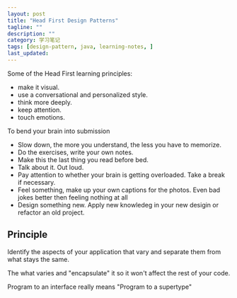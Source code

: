 ```yaml
---
layout: post
title: "Head First Design Patterns"
tagline: ""
description: ""
category: 学习笔记
tags: [design-pattern, java, learning-notes, ]
last_updated:
---
```


Some of the Head First learning principles:

- make it visual.
- use a conversational and personalized style.
- think more deeply.
- keep attention.
- touch emotions.

To bend your brain into submission

- Slow down, the more you understand, the less you have to memorize.
- Do the exercises, write your own notes.
- Make this the last thing you read before bed.
- Talk about it. Out loud.
- Pay attention to whether your brain is getting overloaded. Take a break if necessary.
- Feel something, make up your own captions for the photos. Even bad jokes better then feeling nothing at all
- Design something new. Apply new knowledeg in your new desigin or refactor an old project.

## Principle
Identify the aspects of your application that vary and separate them from what stays the same.

The what varies and "encapsulate" it so it won't affect the rest of your code.

Program to an interface really means "Program to a supertype"

